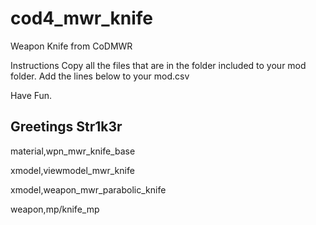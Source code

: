 # cod4_mwr_knife
Weapon Knife from CoDMWR

Instructions
Copy all the files that are in the folder included to your mod folder.
Add the lines below to your mod.csv

Have Fun.

Greetings Str1k3r
------------

material,wpn_mwr_knife_base

xmodel,viewmodel_mwr_knife

xmodel,weapon_mwr_parabolic_knife

weapon,mp/knife_mp

